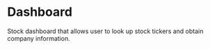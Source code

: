 # Dashboard
Stock dashboard that allows user to look up stock tickers and obtain company information.
